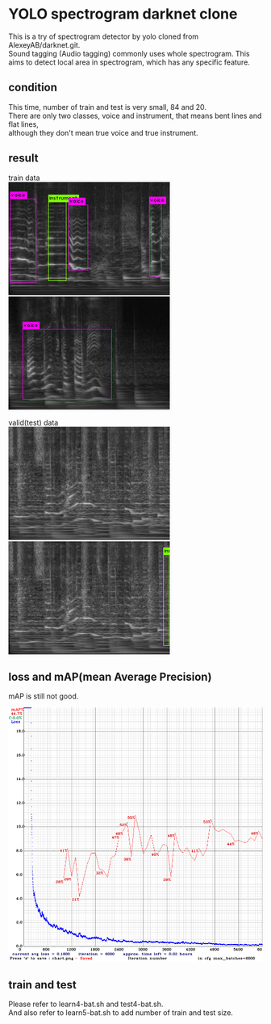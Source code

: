 # YOLO spectrogram darknet clone   

This is a try of spectrogram detector by yolo cloned from AlexeyAB/darknet.git.   
Sound tagging (Audio tagging) commonly uses whole spectrogram. This aims to detect local area in spectrogram, which has any specific feature.   


## condition    

This time, number of train and test is very small, 84 and 20.   
There are only two classes, voice and instrument, that means bent lines and flat lines,  
although they don't mean true voice and true instrument.   

## result  

train data  
![figure1](predictions-img78.jpg)  
![figure2](predictions-img0.jpg)  



valid(test) data  
![figure3](predictions-img35.jpg)  
![figure4](predictions-img35-thresh0_1.jpg)  


## loss and mAP(mean Average Precision)    
mAP is still not good.  

![figure5](chart_yolov3-obj.png)   


## train and test  

Please refer to learn4-bat.sh and test4-bat.sh.   
And also refer to learn5-bat.sh to add number of train and test size.   














